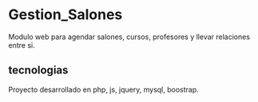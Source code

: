 # Gestion_Salones
Modulo web para agendar salones, cursos, profesores y llevar relaciones entre si.

## tecnologias
Proyecto desarrollado en php, js, jquery, mysql, boostrap.
